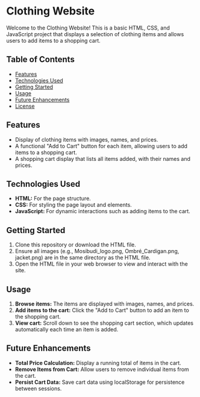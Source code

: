 # Clothing Website

Welcome to the Clothing Website! This is a basic HTML, CSS, and JavaScript project that displays a selection of clothing items and allows users to add items to a shopping cart.

## Table of Contents
- [Features](#features)
- [Technologies Used](#technologies-used)
- [Getting Started](#getting-started)
- [Usage](#usage)
- [Future Enhancements](#future-enhancements)
- [License](#license)


## Features
- Display of clothing items with images, names, and prices.
- A functional "Add to Cart" button for each item, allowing users to add items to a shopping cart.
- A shopping cart display that lists all items added, with their names and prices.


## Technologies Used
- __HTML:__ For the page structure.
- __CSS:__ For styling the page layout and elements.
- __JavaScript:__ For dynamic interactions such as adding items to the cart.


## Getting Started
1. Clone this repository or download the HTML file.
2. Ensure all images (e.g., Mosibudi_logo.png, Ombré_Cardigan.png, jacket.png) are in the same directory as the HTML file.
3. Open the HTML file in your web browser to view and interact with the site.


## Usage
1. __Browse items:__ The items are displayed with images, names, and prices.
2. __Add items to the cart:__ Click the "Add to Cart" button to add an item to the shopping cart.
3. __View cart:__ Scroll down to see the shopping cart section, which updates automatically each time an item is added.


## Future Enhancements
- __Total Price Calculation:__  Display a running total of items in the cart.
- __Remove Items from Cart:__ Allow users to remove individual items from the cart.
- __Persist Cart Data:__  Save cart data using localStorage for persistence between sessions.





